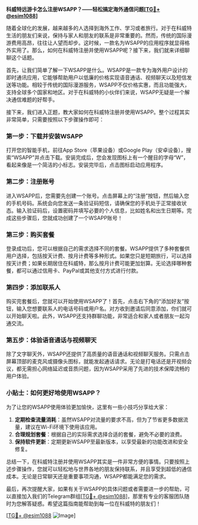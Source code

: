 **科威特远游卡怎么注册WSAPP？——轻松搞定海外通信问题[[TG💪+ @esim1088](https://t.me/s/esim1088)]**

随着全球化的发展，越来越多的人选择到海外工作、学习或者旅行。对于在科威特生活的朋友们来说，保持与家人和朋友的联系是非常重要的。然而，传统的国际漫游费用高昂，往往让人望而却步。这时候，一款名为WSAPP的应用程序就显得格外实用了。那么，如何在科威特注册并使用WSAPP呢？接下来，我们就来详细聊聊这个话题。

首先，让我们简单了解一下WSAPP是什么。WSAPP是一款专为海外用户设计的即时通讯应用，它能够帮助用户以低廉的价格实现语音通话、视频聊天以及短信发送等功能。相较于传统的国际漫游服务，WSAPP不仅价格实惠，而且功能强大，支持全球多个国家和地区。对于在科威特的小伙伴们来说，WSAPP无疑是一个解决通信难题的好帮手。

接下来，我们进入正题，教大家如何在科威特注册并使用WSAPP。整个过程其实非常简单，只需要按照以下步骤操作即可：

### 第一步：下载并安装WSAPP

打开您的智能手机，前往App Store（苹果设备）或Google Play（安卓设备），搜索“WSAPP”并点击下载。安装完成后，您会发现图标上有一个醒目的字母“W”，看起来像是一个简洁的小标志。安装完毕后，点击图标启动应用程序。

### 第二步：注册账号

进入WSAPP后，您需要先创建一个账号。点击屏幕上的“注册”按钮，然后输入您的手机号码。系统会向您发送一条验证码短信，请确保您的手机处于正常接收状态。输入验证码后，设置密码并填写必要的个人信息，比如姓名和出生日期等。完成这些步骤后，您就成功创建了一个WSAPP账号！

### 第三步：购买套餐

登录成功后，您可以根据自己的需求选择不同的套餐。WSAPP提供了多种套餐供用户选择，包括按天计费、按月计费等多种形式。如果您只是短期旅行，可以选择按天计费；如果长期居住在科威特，那么按月计费可能更加划算。无论选择哪种套餐，都可以通过信用卡、PayPal或其他支付方式进行付款。

### 第四步：添加联系人

购买完套餐后，您就可以开始使用WSAPP了！首先，点击右下角的“添加好友”按钮，输入您想要联系人的电话号码或用户名。对方收到邀请后同意添加，你们就可以开始聊天啦。此外，WSAPP还支持群聊功能，非常适合和家人或者朋友一起沟通交流。

### 第五步：体验语音通话与视频聊天

除了文字聊天外，WSAPP还提供了高质量的语音通话和视频聊天服务。只需点击屏幕顶部的麦克风或摄像头图标，就能发起通话请求。无论是打电话还是开视频会议，都无需担心网络延迟或音质问题，因为WSAPP采用了先进的技术保障流畅的用户体验。

### 小贴士：如何更好地使用WSAPP？

为了让您的WSAPP使用体验更加愉快，这里有一些小技巧分享给大家：
1. **定期检查流量消耗**：虽然WSAPP对流量的要求不高，但为了节省更多数据流量，建议在Wi-Fi环境下使用该应用。
2. **合理规划套餐**：根据自己的实际需求选择合适的套餐，避免不必要的浪费。
3. **保持软件更新**：定期更新WSAPP至最新版本，以享受最新的功能改进和安全修复。

总结一下，在科威特注册并使用WSAPP其实是一件非常方便的事情。只要按照上述步骤操作，您就可以轻松地与世界各地的朋友保持联系，并且享受到超低的通信成本。无论是日常聊天还是重要事项沟通，WSAPP都能满足您的需求。

最后，再次提醒大家，如果有关于WSAPP的具体问题或者需要进一步的帮助，可以直接加入我们的Telegram群组[[TG💪+ @esim1088](https://t.me/s/esim1088)]，那里有专业的客服团队随时为您解答疑惑。希望这篇指南能帮助到每一位在科威特的朋友们！

[[TG💪+ @esim1088](https://t.me/s/esim1088) ![Image](https://i.postimg.cc/4NQfJmqS/Snipaste-2025-05-13-00-14-12.png)]